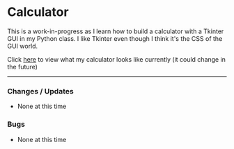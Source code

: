 # Calculator

This is a work-in-progress as I learn how to build a calculator with a Tkinter GUI in my Python class. I like Tkinter even though I think it's the CSS of the GUI world.

Click [here](https://drive.google.com/file/d/1vZv_pqZrRxb8D4NqSoGtK4PqCGEIAe08/view?usp=sharing)
 to view what my calculator looks like currently (it could change in the future)

---

### Changes / Updates

* None at this time

### Bugs

* None at this time
